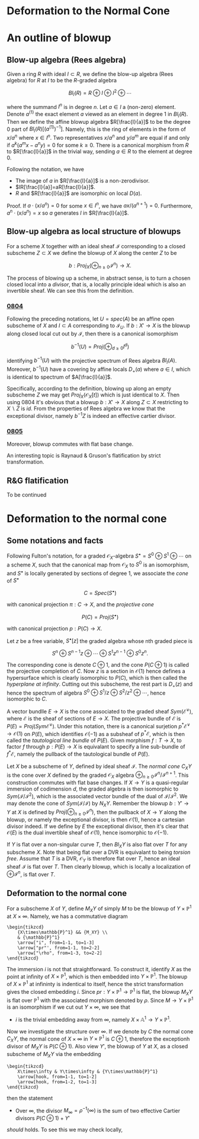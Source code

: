 Deformation to the Normal Cone
===

# An outline of blowup

## Blow-up algebra (Rees algebra)

Given a ring $R$ with ideal $I\subset R$, we define the blow-up algebra (Rees algebra) for $R$ at $I$ to be the $R$-graded algebra

$$ Bl_I(R)=R\oplus I\oplus I^2\oplus\cdots $$

where the summand $I^n$ is in degree $n$. Let $a\in I$ a (non-zero) element. Denote $a^{(1)}$ the exact element $a$  viewed as an element in degree $1$ in $Bl_I(R)$. Then we define the affine blowup algebra $R[\frac{I}{a}]$ to be the degree $0$ part of $Bl_I(R)[(a^{(1)})^{-1}]$. Namely, this is the ring of elements in the form of $x/a^n$ where $x\in I^n$. Two representatives $x/a^n$ and $y/a^m$ are equal if and only if $a^k(a^mx-a^ny)=0$ for some $k\geq 0$. There is a canonical morphism from $R$ to $R[\frac{I}{a}]$ in the trivial way, sending $a\in R$ to the element at degree $0$.

Following the notation, we have

- The image of $a$ in $R[\frac{I}{a}]$ is a non-zerodivisor.
- $IR[\frac{I}{a}]=aR[\frac{I}{a}]$.
- $R$ and $R[\frac{I}{a}]$ are isomorphic on local $D(a)$.

Proof. If $a\cdot(x/a^n)=0$ for some $x\in I^n$, we have $ax/(a^{n+1})=0$. Furthermore, $a^n\cdot(x/a^n)=x$ so $a$ generates $I$ in $R[\frac{I}{a}]$.



## Blow-up algebra as local structure of blowups

For a scheme $X$ together with an ideal sheaf $\mathcal{I}$ corresponding to a closed subscheme $Z\subset X$ we define the blowup of $X$ along the center $Z$ to be

$$ b:Proj_X(\oplus_{n\geq 0}\mathcal{I}^n)\rightarrow X. $$

The process of blowing up a scheme, in abstract sense, is to turn a chosen closed local into a *divisor*, that is, a locally principle ideal which is also an invertible sheaf. We can see this from the definition.

### [0804](https://stacks.math.columbia.edu/tag/0804)
Following the preceding notations, let $U=spec(A)$ be an affine open subscheme of $X$ and $I\subset A$ corresponding to $\mathcal{I}_U$. If $b:X'\rightarrow X$ is the blowup along closed local cut out by $\mathcal{I}$, then there is a canonical isomorphism

$$ b^{-1}(U)=Proj(\oplus_{d\geq 0}I^d) $$

identifying $b^{-1}(U)$ with the projective spectrum of Rees algebra $Bl_I(A)$. Moreover, $b^{-1}(U)$ have a covering by affine locals $D_+(a)$ where $a\in I$, which is identical to spectrum of $A[\frac{I}{a}]$. 

Specifically, according to the definition, blowing up along an empty subscheme $Z$ we may get $Proj_X(\mathcal{O}_X[t])$ which is just identical to $X$. Then using 0804 it's obvious that a blowup $b:X'\rightarrow X$ along $Z\subset X$ restricting to $X\backslash Z$ is $id$. From the properties of Rees algebra we know that the exceptional divisor, namely $b^{-1}Z$ is indeed an effective cartier divisor. 

### [0805](https://stacks.math.columbia.edu/tag/0805)
Moreover, blowup commutes with flat base change.

An interesting topic is Raynaud & Gruson's flatification by strict transformation. 

## R&G flatification
To be continued

# Deformation to the normal cone

## Some notations and facts

Following Fulton's notation, for a graded $\mathcal{O}_X$-algebra $S^\bullet=S^0\oplus S^1\oplus\cdots$ on a scheme $X$, such that the canonical map from $\mathcal{O}_X$ to $S^0$ is an isomorphism, and $S^\bullet$ is locally generated by sections of degree $1$, we associate the *cone* of $S^\bullet$

$$ C=Spec(S^\bullet) $$
 
with canonical projection $\pi:C\rightarrow X$, and the *projective cone*

$$ P(C)=Proj(S^\bullet) $$

with canonical projection $p:P(C)\rightarrow X$. 

Let $z$ be a free variable, $S^\bullet[z]$ the graded algebra whose nth graded piece is

$$ S^n\oplus S^{n-1}z\oplus\cdots\oplus S^1z^{n-1}\oplus S^0z^n. $$

The corresponding cone is denote $C\oplus 1$, and the cone $P(C\oplus 1)$ is called the projective completion of $C$. Now $z$ is a section in $\mathcal{O}(1)$ hence defines a hypersurface which is clearly isomorphic to $P(C)$, which is then called the *hyperplane at infinity*. Cutting out this subscheme, the rest part is $D_+(z)$ and hence the spectrum of algebra $S^0\oplus S^1/z\oplus S^2/z^2\oplus\cdots$, hence isomorphic to $C$. 

A vector bundlle $E\rightarrow X$ is the cone associated to the graded sheaf $Sym(\mathcal{E}^\vee)$, where $\mathcal{E}$ is the sheaf of sections of $E\rightarrow X$. The projective bundle of $\mathcal{E}$ is $P(E)=Proj(Sym\mathcal{E}^\vee)$. Under this notation, there is a canonical surjetion $p^*\mathcal{E}^\vee\rightarrow\mathcal{O}(1)$ on $P(E)$, which identifies $\mathcal{O}(-1)$ as a subsheaf of $p^*\mathcal{E}$, which is then called the *tautological line bundle* of $P(E)$. Given morphism $f:T\rightarrow X$, to factor $f$ through $p:P(E)\rightarrow X$ is equivalant to specify a line sub-bundle of $f^*\mathcal{E}$, namely the pullback of the tautological bundle of $P(E)$. 

Let $X$ be a subscheme of $Y$, defined by ideal sheaf $\mathcal{I}$. The *normal cone* $C_XY$ is the cone over $X$ defined by the graded $\mathcal{O}_X$ algebra $\oplus_{n\geq 0}\mathcal{I}^n/\mathcal{I}^{n+1}$. This construction commutes with flat base changes. If $X\rightarrow Y$ is a quasi-regular immersion of codimension $d$, the graded algebra is then isomorphic to $Sym(\mathcal{I}/\mathcal{I}^2)$, which is the associated vector bundle of the dual of $\mathcal{I}/\mathcal{I}^2$. We may denote the cone of $Sym(\mathcal{I}/\mathcal{I})$ by $N_XY$. Remember the blowup $b:Y'\rightarrow Y$ at $X$ is defined by $Proj(\oplus_{n\geq 0}\mathcal{I}^n)$, then the pullback of $X\rightarrow Y$ along the blowup, or namely the exceptional divisor, is then $\mathcal{O}(1)$, hence a cartesian divisor indeed. If we define by $E$ the exceptional divisor, then it's clear that $\mathcal{O}(E)$ is the dual invertible sheaf of $\mathcal{O}(1)$, hence isomorphic to $\mathcal{O}(-1)$.

If $Y$ is flat over a non-singular curve $T$, then $Bl_XY$ is also flat over $T$ for any subscheme $X$. Note that being flat over a DVR is equivalant to being *torsion free*. Assume that $T$ is a DVR, $\mathcal{O}_Y$ is therefore flat over $T$, hence an ideal sheaf $\mathcal{I}$ is flat over $T$. Then clearly blowup, which is locally a localization of $\oplus\mathcal{I}^n$, is flat over $T$.

## Deformation to the normal cone

For a subscheme $X$ of $Y$, define $M_XY$ of simply $M$ to be the blowup of $Y\times\mathbb{P}^1$ at $X\times\infty$. Namely, we has a commutative diagram 

```rawlatex
\begin{tikzcd}
	{X\times\mathbb{P}^1} && {M_XY} \\
	& {\mathbb{P}^1}
	\arrow["i", from=1-1, to=1-3]
	\arrow["pr"', from=1-1, to=2-2]
	\arrow["\rho", from=1-3, to=2-2]
\end{tikzcd}
```

The immersion $i$ is not that straightforward. To construct it, identify $X$ as the point at infinity of $X\times\mathbb{P}^1$, which is then embedded into $Y\times\mathbb{P}^1$. The blowup of $X\times\mathbb{P}^1$ at infininty is indentical to itself, hence the strict transformation gives the closed embedding $i$. Since $pr:Y\times\mathbb{P}^1\rightarrow\mathbb{P}^1$ is flat, the blowup $M_XY$ is flat over $\mathbb{P}^1$ with the associated morphism denoted by $\rho$. Since $M\rightarrow Y\times\mathbb{P}^1$ is an isomorphism if we cut out $Y\times\infty$, we see that

- $i$ is the trivial embedding away from $\infty$, namely $X\times\mathbb{A}^1\rightarrow Y\times\mathbb{P}^1$.

Now we investigate the structure over $\infty$. If we denote by $C$ the normal cone $C_XY$, the normal cone of $X\times\infty$ in $Y\times\mathbb{P}^1$ is $C\oplus 1$, therefore the exceptionh divisor of $M_XY$ is $P(C\oplus 1)$. Also view $Y'$, the blowup of $Y$ at $X$, as a closed subscheme of $M_XY$ via the embedding

```rawlatex
\begin{tikzcd}
	X\times\infty & Y\times\infty & {Y\times\mathbb{P}^1}
	\arrow[hook, from=1-1, to=1-2]
	\arrow[hook, from=1-2, to=1-3]
\end{tikzcd}
```

then the statement

- Over $\infty$, the divisor $M_\infty=\rho^{-1}(\infty)$ is the sum of two effective Cartier divisors $P(C\oplus 1)+Y'$

*should* holds. To see this we may check locally, 
